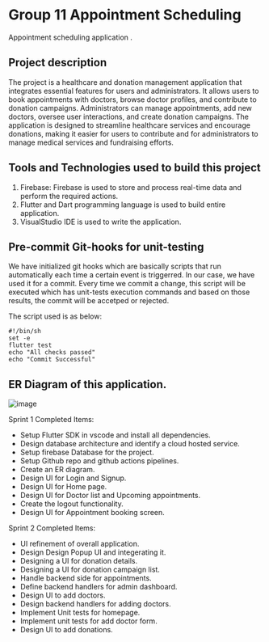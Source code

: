 # Group 11 Appointment Scheduling

Appointment scheduling application .

## Project description

The project is a healthcare and donation management application that integrates essential features for users and administrators. It allows users to book appointments with doctors, browse doctor profiles, and contribute to donation campaigns. Administrators can manage appointments, add new doctors, oversee user interactions, and create donation campaigns. The application is designed to streamline healthcare services and encourage donations, making it easier for users to contribute and for administrators to manage medical services and fundraising efforts.
## Tools and Technologies used to build this project 

1. Firebase: Firebase is used to store and process  real-time data and perform the required actions.
2. Flutter and Dart programming language is used to build entire application.
3. VisualStudio IDE is used to write the application.


## Pre-commit Git-hooks for unit-testing
We have initialized git hooks which are basically scripts that run automatically each time a certain event is triggerred. In our case, we have used it for a commit. Every time we commit a change, this script will be executed which has unit-tests execution commands and based on those results, the commit will be accetped or rejected.

The script used is as below:
```
#!/bin/sh
set -e
flutter test
echo "All checks passed"
echo "Commit Successful"
```


## ER Diagram of this application.
![image](https://github.com/user-attachments/assets/fc521c6e-6b0b-4b44-8048-b71b8c360843)

Sprint 1 Completed Items:
- Setup Flutter SDK in vscode and install all dependencies.
- Design database architecture and identify a cloud hosted service.
- Setup firebase Database for the project.
- Setup Github repo and github actions pipelines.
- Create an ER diagram.
- Design UI for Login and Signup.
- Design UI for Home page.
- Design UI for Doctor list and Upcoming appointments.
- Create the logout functionality.
- Design UI for Appointment booking screen.

Sprint 2 Completed Items:

- UI refinement of overall application.
- Design Design Popup UI and integerating it.
- Designing a UI for donation details.
- Designing a UI for donation campaign list.
- Handle backend side for appointments.
- Define backend handlers for admin dashboard.
- Design UI to add doctors.
- Design backend handlers for adding doctors.
- Implement Unit tests for homepage.
- Implement unit tests for add doctor form.
- Design UI to add donations.

